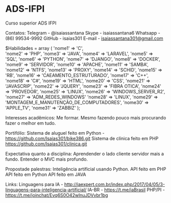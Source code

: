 # ADS-IFPI
Curso superior ADS IFPI

Contatos:
	Telegram - @isaiassantana
	Skype - isaiassantana6
	Whatsapp - (86) 99534-9992
	GitHub - isaias301
	E-mail - isaiassantana301@gmail.com

$Habilidades = array
	(
	'nome1' => 'C', 	
	'nome2' => 'PHP', 
	'nome3' => 'JAVA', 
	'nome4' => 'LARAVEL', 
	'nome5' => 'SQL', 
	'nome6' => 'PYTHON', 
	'nome7' => 'DJANGO', 
	'nome8' => 'DOCKER', 
	'nome9' => 'SERVIDOR', 
	'nome10' => 'APACHE', 
	'nome11' => 'SAMBA', 
	'nome12' => 'NTFS', 
	'nome13' => 'PROXY', 
	'nome14' => 'SCHID', 
	'nome15' => 'RB', 
	'nome16' => 'CAEAMENTO_ESTRUTURADO', 
	'nome17' => 'C++', 
	'nome18' => 'C#', 
	'nome19' => 'HTML', 
	'nome20' => 'CSS', 
	'nome21' => 'JAVASCRIP', 
	'nome22' => 'JQUERY', 
	'nome23' => 'FIBRA OTICA', 
	'nome24' => 'PROVEDOR', 
	'nome25' => 'LINUX', 
	'nome26' => 'WINDOWS_SERVER_R2', 
	'nome27' => 'ADM_REDES_WINDOWS'
	'nome28' => 'LINUX', 
	'nome29' => 'MONTAGEM_E_MANUTENÇÃO_DE_COMPUTADORES', 
	'nome30' => 'APPLE_TV',
	'nome31' => 'ZABBIZ'
	);

Interesses acadêmicos:
	Me formar. Mesmo fazendo pouco mais procurando fazer o melhor em tudo.

Portifólio:
	Sistema de aluguel feito em Python - https://github.com/Isaias301/bike386.git
	Sistema de clínica feito em PHP https://github.com/Isaias301/clinica.git

Expectativa quanto a disciplina:
	Aprendender o lado cliente servidor mais a fundo. Entender o MVC mais profundo.

Propostade palestras:
	Inteligência artificial usando Python.
	API feito em PHP
	API feito em Python
	API feito em JAVA

Links:
	Linguagens para IA - http://iaexpert.com.br/index.php/2017/04/05/3-linguagens-para-inteligencia-artificial/
	IA-BR - https://t.me/iaBrasil
	PHP/PI - https://t.me/joinchat/Evq6S0O42wlnuJDVvbr1bg
	
